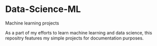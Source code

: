 # Data-Science-ML
Machine learning projects


As a part of my efforts to learn machine learning and data science, this repositry features my simple projects for documentation purposes. 
